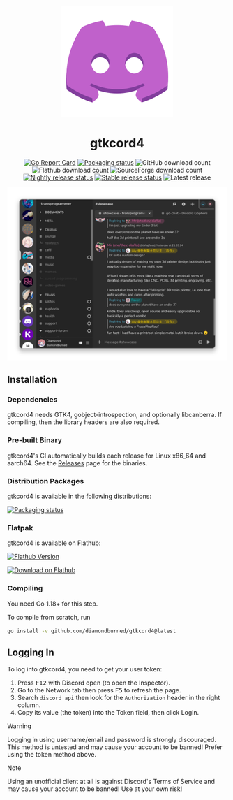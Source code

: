 <div align="center">

![Logo](./internal/icons/hicolor/scalable/apps/logo.svg)

# gtkcord4

[![Go Report Card](https://goreportcard.com/badge/github.com/diamondburned/gtkcord4)](https://goreportcard.com/report/github.com/diamondburned/gtkcord4)
[![Packaging status](https://img.shields.io/repology/repositories/gtkcord4?label=in%20repositories)](https://repology.org/project/gtkcord4/versions)
![GitHub download count](https://img.shields.io/github/downloads/diamondburned/gtkcord4/total?label=GitHub%20Downloads&logo=github)
![Flathub download count](https://img.shields.io/flathub/downloads/so.libdb.gtkcord4?logo=flatpak&logoColor=orange&label=Flatpak%20Installs&color=orange)
![SourceForge download count](https://img.shields.io/sourceforge/dt/gtkcord4.mirror?label=SourceForge%20Downloads&logo=sourceforge&color=orange)
[![Nightly release status](https://img.shields.io/github/deployments/diamondburned/gtkcord4/Nightly%20release?logo=github&label=Nightly%20Build)](https://github.com/diamondburned/gtkcord4/deployments/Nightly%20release)
[![Stable release status](https://img.shields.io/github/deployments/diamondburned/gtkcord4/Stable%20release?logo=github&label=Stable%20Build)](https://github.com/diamondburned/gtkcord4/deployments/Stable%20release)
![Latest release](https://img.shields.io/github/v/tag/diamondburned/gtkcord4?filter=!nightly&label=Latest%20Release&color=blue)

<img src="./.github/screenshot5.png" alt="Screenshot" width="800">

</div>

## Installation

### Dependencies

gtkcord4 needs GTK4, gobject-introspection, and optionally libcanberra. If compiling, then the library
headers are also required.

### Pre-built Binary

gtkcord4's CI automatically builds each release for Linux x86_64 and aarch64.
See the [Releases](https://github.com/diamondburned/gtkcord4/releases) page for
the binaries.

### Distribution Packages

gtkcord4 is available in the following distributions:

<a href="https://repology.org/project/gtkcord4/versions">
    <img src="https://repology.org/badge/vertical-allrepos/gtkcord4.svg" alt="Packaging status">
</a>

### Flatpak

gtkcord4 is available on Flathub:

[![Flathub Version](https://img.shields.io/flathub/v/so.libdb.gtkcord4?logo=flatpak&logoColor=orange&label=Flathub)](https://flathub.org/apps/details/so.libdb.gtkcord4)

<a href="https://flathub.org/apps/details/so.libdb.gtkcord4">
    <img src="https://flathub.org/assets/badges/flathub-badge-en.svg" alt="Download on Flathub" width="180">
</a>

### Compiling

You need Go 1.18+ for this step.

To compile from scratch, run

```sh
go install -v github.com/diamondburned/gtkcord4@latest
```

## Logging In

To log into gtkcord4, you need to get your user token:

1. Press <kbd>F12</kbd> with Discord open (to open the Inspector).
2. Go to the Network tab then press <kbd>F5</kbd> to refresh the page.
3. Search `discord api` then look for the `Authorization` header in the right
   column.
4. Copy its value (the token) into the Token field, then click Login.

> [!WARNING]
> Logging in using username/email and password is strongly discouraged. This
> method is untested and may cause your account to be banned! Prefer using the
> token method above.

> [!NOTE]
> Using an unofficial client at all is against Discord's Terms of Service and
> may cause your account to be banned! Use at your own risk!
